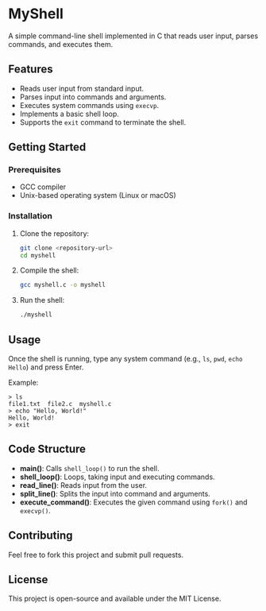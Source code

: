 # MyShell

A simple command-line shell implemented in C that reads user input, parses commands, and executes them.

## Features
- Reads user input from standard input.
- Parses input into commands and arguments.
- Executes system commands using `execvp`.
- Implements a basic shell loop.
- Supports the `exit` command to terminate the shell.

## Getting Started

### Prerequisites
- GCC compiler
- Unix-based operating system (Linux or macOS)

### Installation
1. Clone the repository:
   ```sh
   git clone <repository-url>
   cd myshell
   ```
2. Compile the shell:
   ```sh
   gcc myshell.c -o myshell
   ```

3. Run the shell:
   ```sh
   ./myshell
   ```

## Usage
Once the shell is running, type any system command (e.g., `ls`, `pwd`, `echo Hello`) and press Enter.

Example:
```
> ls
file1.txt  file2.c  myshell.c
> echo "Hello, World!"
Hello, World!
> exit
```

## Code Structure
- **main()**: Calls `shell_loop()` to run the shell.
- **shell_loop()**: Loops, taking input and executing commands.
- **read_line()**: Reads input from the user.
- **split_line()**: Splits the input into command and arguments.
- **execute_command()**: Executes the given command using `fork()` and `execvp()`.

## Contributing
Feel free to fork this project and submit pull requests.

## License
This project is open-source and available under the MIT License.

